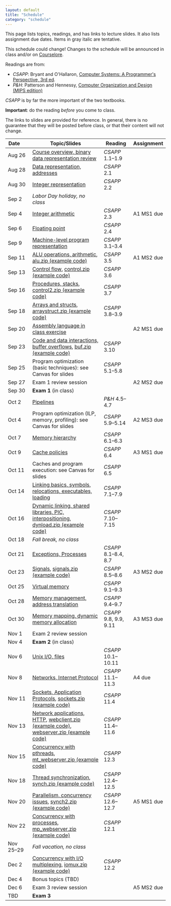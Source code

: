 ```yaml
---
layout: default
title: "Schedule"
category: "schedule"
---
```


This page lists topics, readings, and has links to lecture slides.
It also lists assignment due dates.  Items <span class="tentative">in
gray italic</span> are tentative.

This schedule could change!  Changes
to the schedule will be announced in class and/or on
[Courselore](https://courselore.org/).

Readings are from:
* *CSAPP*: Bryant and O'Hallaron, [Computer Systems: A Programmer's Perspective, 3rd ed](https://csapp.cs.cmu.edu/).
* *P&amp;H*: Patterson and Hennessy, [Computer Organization and Design (MIPS edition)](https://www.elsevier.com/books/computer-organization-and-design-mips-edition/patterson/978-0-12-407726-3)

*CSAPP* is by far the more important of the two textbooks.

**Important**: do the reading *before*
you come to class.

The links to slides are provided for reference.  In general, there is no
guarantee that they will be posted before class, or that their content
will not change.

Date&nbsp;&nbsp;&nbsp;&nbsp;&nbsp; | Topic/Slides | Reading | Assignment
------------------ | ------------ | ------- | ----------
Aug 26 | [Course overview, binary data representation review](lectures/lecture01-public.pdf) | *CSAPP* 1.1–1.9 | 
Aug 28 | [Data representation, addresses](lectures/lecture02-public.pdf) | *CSAPP* 2.1 | 
Aug 30 | [Integer representation](lectures/lecture03-public.pdf) | *CSAPP* 2.2 | 
Sep 2 | *Labor Day holiday, no class* |  | 
Sep 4 | [Integer arithmetic](lectures/lecture04-public.pdf) | *CSAPP* 2.3 | <span class='tentative'>A1 MS1 due</span>
Sep 6 | [Floating point](lectures/lecture05-public.pdf) | *CSAPP* 2.4 | 
Sep 9 | [Machine-level program representation](lectures/lecture06-public.pdf) | *CSAPP* 3.1–3.4 | 
Sep 11 | [ALU operations, arithmetic](lectures/lecture07-public.pdf), [alu.zip (example code)](lectures/alu.zip) | *CSAPP* 3.5 | <span class='tentative'>A1 MS2 due</span>
Sep 13 | [Control flow](lectures/lecture08-public.pdf), [control.zip (example code)](lectures/control.zip) | *CSAPP* 3.6 | 
Sep 16 | [Procedures, stacks](lectures/lecture09-public.pdf), [control2.zip (example code)](lectures/control2.zip) | *CSAPP* 3.7 | 
Sep 18 | [Arrays and structs](lectures/lecture10-public.pdf), [arraystruct.zip (example code)](lectures/arraystruct.zip) | *CSAPP* 3.8–3.9 | 
Sep 20 | [Assembly language in class exercise](lectures/assembly-exercise-public.pdf) |  | <span class='tentative'>A2 MS1 due</span>
Sep 23 | [Code and data interactions, buffer overflows](lectures/lecture11-public.pdf), [buf.zip (example code)](lectures/buf.zip) | *CSAPP* 3.10 | 
Sep 25 | Program optimization (basic techniques): see Canvas for slides | *CSAPP* 5.1–5.8 | 
Sep 27 | Exam 1 review session |  | <span class='tentative'>A2 MS2 due</span>
Sep 30 | **Exam 1** (in class) |  | 
Oct 2 | [Pipelines](lectures/lecture13-public.pdf) | <i>P&amp;H</i> 4.5–4.7 | 
Oct 4 | Program optimization (ILP, memory, profiling): see Canvas for slides | *CSAPP* 5.9–5.14 | <span class='tentative'>A2 MS3 due</span>
Oct 7 | [Memory hierarchy](lectures/lecture15-public.pdf) | *CSAPP* 6.1–6.3 | 
Oct 9 | [Cache policies](lectures/lecture16-public.pdf) | *CSAPP* 6.4 | <span class='tentative'>A3 MS1 due</span>
Oct 11 | Caches and program execution: see Canvas for slides | *CSAPP* 6.5 | 
Oct 14 | [Linking basics, symbols, relocations, executables, loading](lectures/lecture18-public.pdf) | *CSAPP* 7.1–7.9 | 
Oct 16 | [Dynamic linking, shared libraries, PIC, interpositioning](lectures/lecture19-public.pdf), [dynload.zip (example code)](lectures/dynload.zip) | *CSAPP* 7.10–7.15 | 
Oct 18 | *Fall break, no class* |  | 
Oct 21 | [Exceptions, Processes](lectures/lecture20-public.pdf) | *CSAPP* 8.1–8.4, 8.7 | 
Oct 23 | [Signals](lectures/lecture21-public.pdf), [signals.zip (example code)](lectures/signals.zip) | *CSAPP* 8.5–8.6 | <span class='tentative'>A3 MS2 due</span>
Oct 25 | [Virtual memory](lectures/lecture22-public.pdf) | *CSAPP* 9.1–9.3 | 
Oct 28 | [Memory management, address translation](lectures/lecture23-public.pdf) | *CSAPP* 9.4–9.7 | 
Oct 30 | [Memory mapping, dynamic memory allocation](lectures/lecture24-public.pdf) | *CSAPP* 9.8, 9.9, 9.11 | <span class='tentative'>A3 MS3 due</span>
Nov 1 | Exam 2 review session |  | 
Nov 4 | **Exam 2** (in class) |  | 
Nov 6 | [Unix I/O, files](lectures/lecture25-public.pdf) | *CSAPP* 10.1–10.11 | 
Nov 8 | [Networks, Internet Protocol](lectures/lecture26-public.pdf) | *CSAPP* 11.1–11.3 | <span class='tentative'>A4 due</span>
Nov 11 | [Sockets, Application Protocols](lectures/lecture27-public.pdf), [sockets.zip (example code)](lectures/sockets.zip) | *CSAPP* 11.4 | 
Nov 13 | [Network applications, HTTP](lectures/lecture28-public.pdf), [webclient.zip (example code)](lectures/webclient.zip), [webserver.zip (example code)](lectures/webserver.zip) | *CSAPP* 11.4–11.6 | 
Nov 15 | [Concurrency with pthreads](lectures/lecture29-public.pdf), [mt_webserver.zip (example code)](lectures/mt_webserver.zip) | *CSAPP* 12.3 | 
Nov 18 | [Thread synchronization](lectures/lecture30-public.pdf), [synch.zip (example code)](lectures/synch.zip) | *CSAPP* 12.4–12.5 | 
Nov 20 | [Parallelism, concurrency issues](lectures/lecture31-public.pdf), [synch2.zip (example code)](lectures/synch2.zip) | *CSAPP* 12.6–12.7 | <span class='tentative'>A5 MS1 due</span>
Nov 22 | [Concurrency with processes](lectures/lecture32-public.pdf), [mp_webserver.zip (example code)](lectures/mp_webserver.zip) | *CSAPP* 12.1 | 
Nov 25–29 | *Fall vacation, no class* |  | 
Dec 2 | [Concurrency with I/O multiplexing](lectures/lecture33-public.pdf), [iomux.zip (example code)](lectures/iomux.zip) | *CSAPP* 12.2 | 
Dec 4 | Bonus topics (TBD) |  | 
Dec 6 | Exam 3 review session |  | <span class='tentative'>A5 MS2 due</span>
TBD | **Exam 3** |  | 
